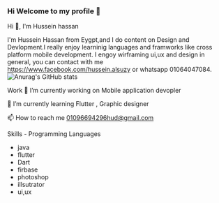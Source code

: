 ### Hi Welcome to my profile 👋
Hi 👋, I'm Hussein hassan

I'm Hussein Hassan from Eygpt,and I do content on Design and Devlopment.I really enjoy learninig languages and framworks like cross platform mobile development.
I engoy wirframing ui,ux and design in general, you can contact with me https://www.facebook.com/hussein.alsuzy or whatsapp 01064047084.
![Anurag's GitHub stats](https://github-readme-stats.vercel.app/api?username=HusseinAlswasy&theme=dark&show_icons=true)

Work
🔭 I’m currently working on Mobile application devopler

🌱 I’m currently learning Flutter , Graphic designer

📫 How to reach me 01096694296hud@gmail.com

Skills -  Programming Languages

- java
- flutter
- Dart
- firbase
- photoshop
- illsutrator
- ui,ux







